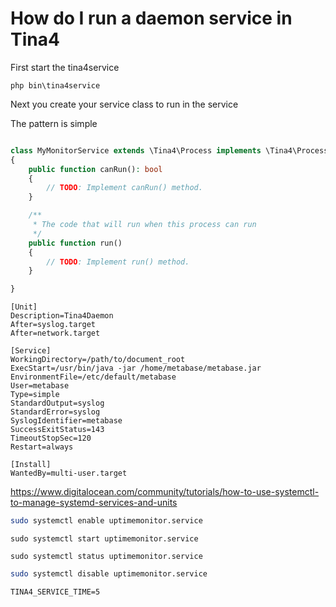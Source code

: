 # How do I run a daemon service in Tina4

First start the tina4service
```
php bin\tina4service
```
Next you create your service class to run in the service

The pattern is simple
```php

class MyMonitorService extends \Tina4\Process implements \Tina4\ProcessInterface
{
    public function canRun(): bool
    {
        // TODO: Implement canRun() method.
    }

    /**
     * The code that will run when this process can run
     */
    public function run()
    {
        // TODO: Implement run() method.
    }

}
```

```
[Unit]
Description=Tina4Daemon
After=syslog.target
After=network.target

[Service]
WorkingDirectory=/path/to/document_root
ExecStart=/usr/bin/java -jar /home/metabase/metabase.jar
EnvironmentFile=/etc/default/metabase
User=metabase
Type=simple
StandardOutput=syslog
StandardError=syslog
SyslogIdentifier=metabase
SuccessExitStatus=143
TimeoutStopSec=120
Restart=always

[Install]
WantedBy=multi-user.target
```
https://www.digitalocean.com/community/tutorials/how-to-use-systemctl-to-manage-systemd-services-and-units
```bash
sudo systemctl enable uptimemonitor.service
```

```
sudo systemctl start uptimemonitor.service
```

```
sudo systemctl status uptimemonitor.service
```


```bash
sudo systemctl disable uptimemonitor.service
```
```dotenv
TINA4_SERVICE_TIME=5
```